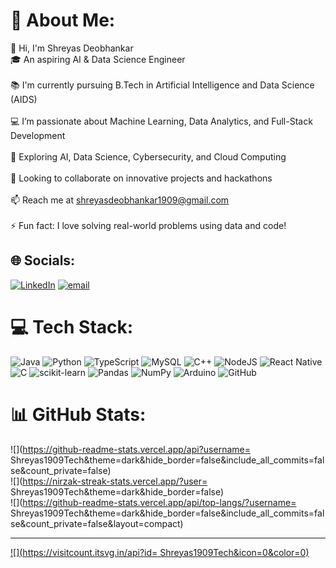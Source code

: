 # 💫 About Me:
👋 Hi, I'm Shreyas Deobhankar<br>🎓 An aspiring AI & Data Science Engineer<br><br>📚 I'm currently pursuing B.Tech in Artificial Intelligence and Data Science (AIDS)<br><br>💻 I’m passionate about Machine Learning, Data Analytics, and Full-Stack Development<br><br>🧠 Exploring AI, Data Science, Cybersecurity, and Cloud Computing<br><br>🤝 Looking to collaborate on innovative projects and hackathons<br><br>📫 Reach me at shreyasdeobhankar1909@gmail.com<br><br>⚡ Fun fact: I love solving real-world problems using data and code!


## 🌐 Socials:
[![LinkedIn](https://img.shields.io/badge/LinkedIn-%230077B5.svg?logo=linkedin&logoColor=white)](https://linkedin.com/in/https://www.linkedin.com/in/shreyas-deobhankar-291bb9251) [![email](https://img.shields.io/badge/Email-D14836?logo=gmail&logoColor=white)](mailto:shreyasdeobhankar1909@gmail.com) 

# 💻 Tech Stack:
![Java](https://img.shields.io/badge/java-%23ED8B00.svg?style=for-the-badge&logo=openjdk&logoColor=white) ![Python](https://img.shields.io/badge/python-3670A0?style=for-the-badge&logo=python&logoColor=ffdd54) ![TypeScript](https://img.shields.io/badge/typescript-%23007ACC.svg?style=for-the-badge&logo=typescript&logoColor=white) ![MySQL](https://img.shields.io/badge/mysql-4479A1.svg?style=for-the-badge&logo=mysql&logoColor=white) ![C++](https://img.shields.io/badge/c++-%2300599C.svg?style=for-the-badge&logo=c%2B%2B&logoColor=white) ![NodeJS](https://img.shields.io/badge/node.js-6DA55F?style=for-the-badge&logo=node.js&logoColor=white) ![React Native](https://img.shields.io/badge/react_native-%2320232a.svg?style=for-the-badge&logo=react&logoColor=%2361DAFB) ![C](https://img.shields.io/badge/c-%2300599C.svg?style=for-the-badge&logo=c&logoColor=white) ![scikit-learn](https://img.shields.io/badge/scikit--learn-%23F7931E.svg?style=for-the-badge&logo=scikit-learn&logoColor=white) ![Pandas](https://img.shields.io/badge/pandas-%23150458.svg?style=for-the-badge&logo=pandas&logoColor=white) ![NumPy](https://img.shields.io/badge/numpy-%23013243.svg?style=for-the-badge&logo=numpy&logoColor=white) ![Arduino](https://img.shields.io/badge/-Arduino-00979D?style=for-the-badge&logo=Arduino&logoColor=white) ![GitHub](https://img.shields.io/badge/github-%23121011.svg?style=for-the-badge&logo=github&logoColor=white)
# 📊 GitHub Stats:
![](https://github-readme-stats.vercel.app/api?username= Shreyas1909Tech&theme=dark&hide_border=false&include_all_commits=false&count_private=false)<br/>
![](https://nirzak-streak-stats.vercel.app/?user= Shreyas1909Tech&theme=dark&hide_border=false)<br/>
![](https://github-readme-stats.vercel.app/api/top-langs/?username= Shreyas1909Tech&theme=dark&hide_border=false&include_all_commits=false&count_private=false&layout=compact)

---
[![](https://visitcount.itsvg.in/api?id= Shreyas1909Tech&icon=0&color=0)](https://visitcount.itsvg.in)

<!-- Proudly created with GPRM ( https://gprm.itsvg.in ) -->

